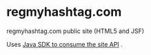 regmyhashtag.com
===========

regmyhashtag.com public site (HTML5 and JSF)

Uses [Java SDK to consume the site API](https://github.com/rhkiswani/htd-sdk "hdk sdk") .
